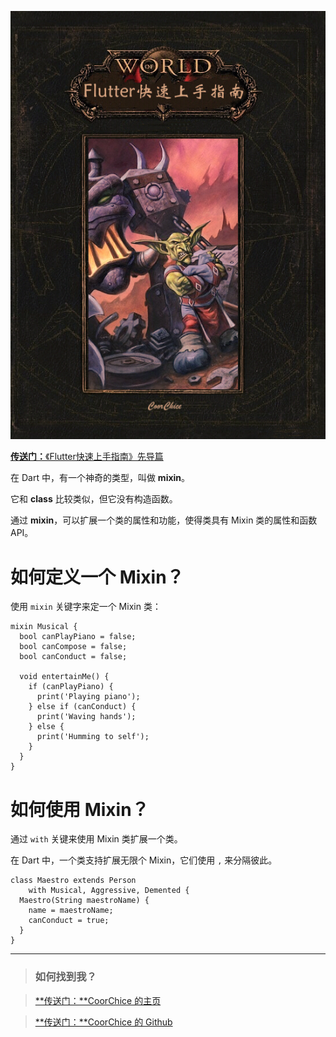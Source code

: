 [![](https://raw.githubusercontent.com/chenBingX/img/master/Flutter/Flutter快速上手指南封面2.JPG)](https://juejin.im/post/5c8f8e62e51d456a0f23d0fe)

[**传送门：**《Flutter快速上手指南》先导篇](https://juejin.im/post/5c8f8e62e51d456a0f23d0fe)

在 Dart 中，有一个神奇的类型，叫做 **mixin**。

它和 **class** 比较类似，但它没有构造函数。

通过 **mixin**，可以扩展一个类的属性和功能，使得类具有 Mixin 类的属性和函数 API。

# 如何定义一个 Mixin？

使用 `mixin` 关键字来定一个 Mixin 类：

```
mixin Musical {
  bool canPlayPiano = false;
  bool canCompose = false;
  bool canConduct = false;

  void entertainMe() {
    if (canPlayPiano) {
      print('Playing piano');
    } else if (canConduct) {
      print('Waving hands');
    } else {
      print('Humming to self');
    }
  }
}
```

# 如何使用 Mixin？

通过 `with` 关键来使用 Mixin 类扩展一个类。

在 Dart 中，一个类支持扩展无限个 Mixin，它们使用 `,` 来分隔彼此。

```
class Maestro extends Person
    with Musical, Aggressive, Demented {
  Maestro(String maestroName) {
    name = maestroName;
    canConduct = true;
  }
}
```

---

> ### 如何找到我？

> [**传送门：**CoorChice 的主页](https://juejin.im/user/57fc43b67db2a200595ffd94)

> [**传送门：**CoorChice 的 Github](https://github.com/chenBingX)

